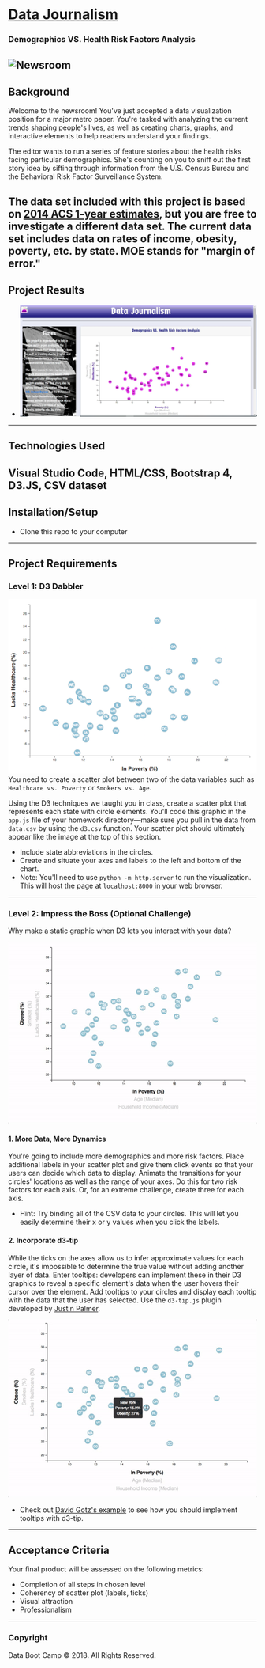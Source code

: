 # [Data Journalism](https://janie228.github.io/Journalism_D3/)
### Demographics VS. Health Risk Factors Analysis

![Newsroom](https://media.giphy.com/media/v2xIous7mnEYg/giphy.gif)
-----
## Background
Welcome to the newsroom! You've just accepted a data visualization position for a major metro paper. You're tasked with analyzing the current trends shaping people's lives, as well as creating charts, graphs, and interactive elements to help readers understand your findings.

The editor wants to run a series of feature stories about the health risks facing particular demographics. She's counting on you to sniff out the first story idea by sifting through information from the U.S. Census Bureau and the Behavioral Risk Factor Surveillance System.

The data set included with this project is based on [2014 ACS 1-year estimates](https://factfinder.census.gov/faces/nav/jsf/pages/searchresults.xhtml), but you are free to investigate a different data set. The current data set includes data on rates of income, obesity, poverty, etc. by state. MOE stands for "margin of error."
-----
## Project Results
* [![journalism.JPG](static/img/journalism.JPG)](https://janie228.github.io/Journalism_D3/ "Click here for website")
-----
## Technologies Used
Visual Studio Code, HTML/CSS, Bootstrap 4, D3.JS, CSV dataset 
-----
## Installation/Setup
* Clone this repo to your computer
-----
## Project Requirements

### Level 1: D3 Dabbler
![4-scatter](static/img/4-scatter.jpg)
You need to create a scatter plot between two of the data variables such as `Healthcare vs. Poverty` or `Smokers vs. Age`.

Using the D3 techniques we taught you in class, create a scatter plot that represents each state with circle elements. You'll code this graphic in the `app.js` file of your homework directory—make sure you pull in the data from `data.csv` by using the `d3.csv` function. Your scatter plot should ultimately appear like the image at the top of this section.

* Include state abbreviations in the circles.
* Create and situate your axes and labels to the left and bottom of the chart.
* Note: You'll need to use `python -m http.server` to run the visualization. This will host the page at `localhost:8000` in your web browser.
-----
### Level 2: Impress the Boss (Optional Challenge)
Why make a static graphic when D3 lets you interact with your data?

![7-animated-scatter](static/img/7-animated-scatter.gif)

#### 1. More Data, More Dynamics
You're going to include more demographics and more risk factors. Place additional labels in your scatter plot and give them click events so that your users can decide which data to display. Animate the transitions for your circles' locations as well as the range of your axes. Do this for two risk factors for each axis. Or, for an extreme challenge, create three for each axis.

* Hint: Try binding all of the CSV data to your circles. This will let you easily determine their x or y values when you click the labels.

#### 2. Incorporate d3-tip
While the ticks on the axes allow us to infer approximate values for each circle, it's impossible to determine the true value without adding another layer of data. Enter tooltips: developers can implement these in their D3 graphics to reveal a specific element's data when the user hovers their cursor over the element. Add tooltips to your circles and display each tooltip with the data that the user has selected. Use the `d3-tip.js` plugin developed by [Justin Palmer](https://github.com/Caged).

![8-tooltip](static/img/8-tooltip.gif)

* Check out [David Gotz's example](https://bl.ocks.org/davegotz/bd54b56723c154d25eedde6504d30ad7) to see how you should implement tooltips with d3-tip.
-----
## Acceptance Criteria
Your final product will be assessed on the following metrics:
* Completion of all steps in chosen level
* Coherency of scatter plot (labels, ticks)
* Visual attraction
* Professionalism

-----
### Copyright
Data Boot Camp © 2018. All Rights Reserved.
